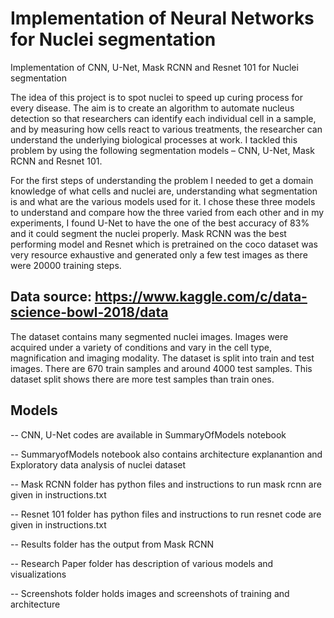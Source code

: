 # Implementation of Neural Networks for Nuclei segmentation

Implementation of CNN, U-Net, Mask RCNN and Resnet 101 for Nuclei segmentation

The idea of this project is to spot nuclei to speed up curing process for every disease. The aim is to create an algorithm to automate nucleus detection so that researchers can identify each individual cell in a sample, and by measuring how cells react to various treatments, the researcher can understand the underlying biological processes at work. I tackled this problem by using the following segmentation models – CNN, U-Net, Mask RCNN and Resnet 101. 

For the first steps of understanding the problem I needed to get a domain knowledge of what cells and nuclei are, understanding what segmentation is and what are the various models used for it. I chose these three models to understand and compare how the three varied from each other and in my experiments, I found U-Net to have the one of the best accuracy of 83% and it could segment the nuclei properly. Mask RCNN was the best performing model and Resnet which is pretrained on the coco dataset was very resource exhaustive and generated only a few test images as there were 20000 training steps.

## Data source: https://www.kaggle.com/c/data-science-bowl-2018/data

The dataset contains many segmented nuclei images. Images were acquired under a variety of conditions and vary in the cell type, magnification and imaging modality. The dataset is split into train and test images. There are 670 train samples and around 4000 test samples. This dataset split shows there are more test samples than train ones. 

## Models

-- CNN, U-Net codes are available in SummaryOfModels notebook

-- SummaryofModels notebook also contains architecture explanantion and Exploratory data analysis of nuclei dataset

-- Mask RCNN folder has python files and instructions to run mask rcnn are given in instructions.txt

-- Resnet 101 folder has python files and instructions to run resnet code are given in instructions.txt

-- Results folder has the output from Mask RCNN

-- Research Paper folder has description of various models and visualizations

-- Screenshots folder holds images and screenshots of training and architecture






